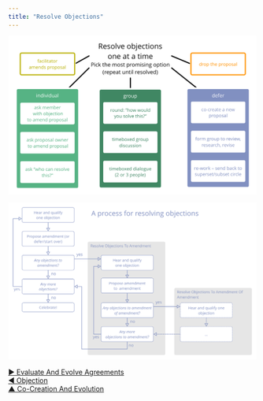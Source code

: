 ```yaml
---
title: "Resolve Objections"
---
```



![Some options for resolving objections](img/agreements/resolve-objections.png)

![A process for resolving objections](img/agreements/resolve-objections-process.png)



[&#9654; Evaluate And Evolve Agreements](evaluate-and-evolve-agreements.html)<br/>[&#9664; Objection](objection.html)<br/>[&#9650; Co-Creation And Evolution](co-creation-and-evolution.html)

